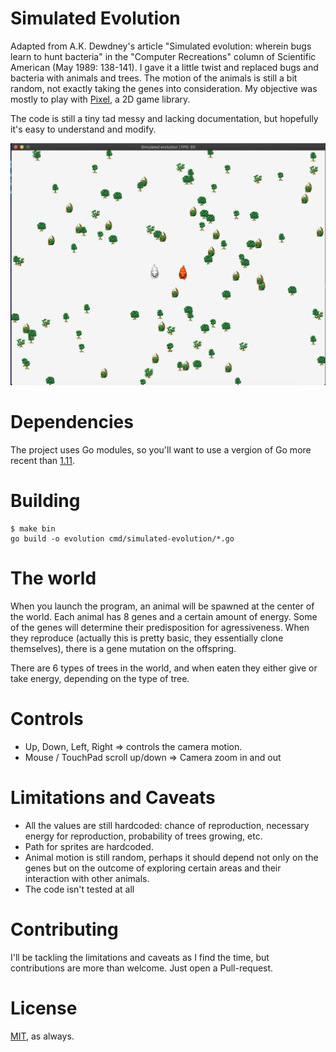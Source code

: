 # Simulated Evolution

Adapted from A.K. Dewdney's article "Simulated evolution: wherein bugs learn to hunt bacteria" in the "Computer Recreations" column of Scientific American (May 1989: 138-141). I gave it a little twist and replaced bugs and bacteria with animals and trees. The motion of the animals is still a bit random, not exactly taking the genes into consideration. My objective was mostly to play with [Pixel](github.com/faiface/pixel), a 2D game library.

The code is still a tiny tad messy and lacking documentation, but hopefully it's easy to understand and modify.

<p align="center">
  <img src="https://raw.githubusercontent.com/csixteen/simulated-evolution/master/screenshots/simulated-evolution.png" />
</p>

# Dependencies

The project uses Go modules, so you'll want to use a vergion of Go more recent than [1.11](https://blog.golang.org/using-go-modules).

# Building

```
$ make bin
go build -o evolution cmd/simulated-evolution/*.go
```

# The world

When you launch the program, an animal will be spawned at the center of the world. Each animal has 8 genes and a certain amount of energy. Some of the genes will determine their predisposition for agressiveness. When they reproduce (actually this is pretty basic, they essentially clone themselves), there is a gene mutation on the offspring.

There are 6 types of trees in the world, and when eaten they either give or take energy, depending on the type of tree.

# Controls

- Up, Down, Left, Right => controls the camera motion.
- Mouse / TouchPad scroll up/down => Camera zoom in and out

# Limitations and Caveats

- All the values are still hardcoded: chance of reproduction, necessary energy for reproduction, probability of trees growing, etc.
- Path for sprites are hardcoded.
- Animal motion is still random, perhaps it should depend not only on the genes but on the outcome of exploring certain areas and their interaction with other animals.
- The code isn't tested at all

# Contributing

I'll be tackling the limitations and caveats as I find the time, but contributions are more than welcome. Just open a Pull-request.

# License

[MIT](https://github.com/csixteen/simulated-evolution/blob/master/LICENSE), as always.

